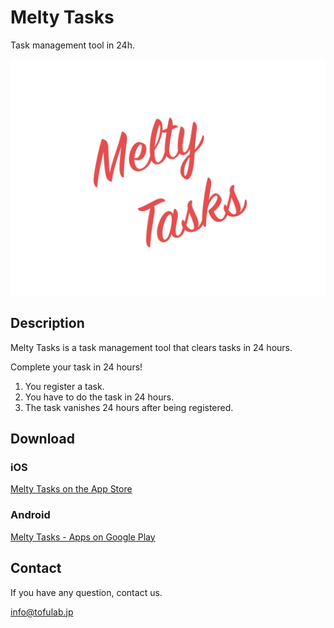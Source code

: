 # Melty Tasks

Task management tool in 24h.

![tofulab](/app/melty-tasks/melty_tasks.jpg)

## Description

Melty Tasks is a task management tool that clears tasks in 24 hours.

Complete your task in 24 hours!

1. You register a task.
2. You have to do the task in 24 hours.
3. The task vanishes 24 hours after being registered.

## Download

### iOS

[Melty Tasks on the App Store](https://itunes.apple.com/us/app/melty-tasks/id1461704666?ls=1&mt=8)

### Android

[Melty Tasks - Apps on Google Play](https://play.google.com/store/apps/details?id=jp.tofulab.MeltyTasks)

## Contact

If you have any question, contact us.

[info@tofulab.jp](mailto:info@tofulab.jp)
